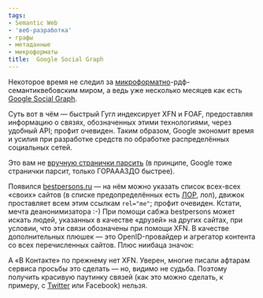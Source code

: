 ```yaml
---
tags:
- Semantic Web
- 'веб-разработка'
- графы
- метаданные
- микроформаты
title:  Google Social Graph
---
```


Некоторое время не следил за [микроформатно][]-рдф-семантиквебовским
миром, а ведь уже несколько месяцев как есть [Google Social Graph][].

Суть вот в чём — быстрый Гугл индексирует XFN и FOAF, предоставляя
информацию о связях, обозначенных этими технологиями, через удобный API;
профит очевиден. Таким образом, Google экономит время и усилия при
разработке средств по обработке распределённых социальных сетей.

Это вам не [вручную странички парсить][] (в принципе, Google тоже
странички парсит, только ГОРАААЗДО быстрее).

Появился [bestpersons.ru][] — на нём можно указать список всех-всех
«своих» сайтов (в списке предопределённых есть [ЛОР][], лол), движок
проставляет всем этим ссылкам `rel="me"`; профит очевиден. Кстати, мечта
деанонимизатора :-) При помощи сабжа bestpersons может искать людей,
указанных в качестве «друзей» на других сайтах, при условии, что эти
связи обозначены при помощи XFN. В качестве дополнительных плюшек — это
OpenID-провайдер и агрегатор контента со всех перечисленных сайтов. Плюс
ниибаца значок:

А «В Контакте» по прежнему нет XFN. Уверен, многие писали афтарам
сервиса просьбы это сделать — но, видимо не судьба. Поэтому получить
красивую паутинку связей (как это можно сделать, к примеру, с
[Twitter][] или Facebook) нельзя.

  [микроформатно]: /web/20081211001741/http://sphinx.net.ru:80/blog/entry/what-are-microformats
  [Google Social Graph]: https://web.archive.org/web/20081211001741/http://code.google.com/intl/ru_ALL/apis/socialgraph/
  [вручную странички парсить]: /web/20081211001741/http://sphinx.net.ru:80/blog/entry/simple-microformat-xslt-extraction/
  [bestpersons.ru]: https://web.archive.org/web/20081211001741/http://dzhus.bestpersons.ru/
  [ЛОР]: https://web.archive.org/web/20081211001741/http://linux.org.ru/
  [Twitter]: https://web.archive.org/web/20081211001741/http://www.twitter.com/dzhus